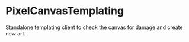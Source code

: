 # PixelCanvasTemplating
Standalone templating client to check the canvas for damage and create new art.
